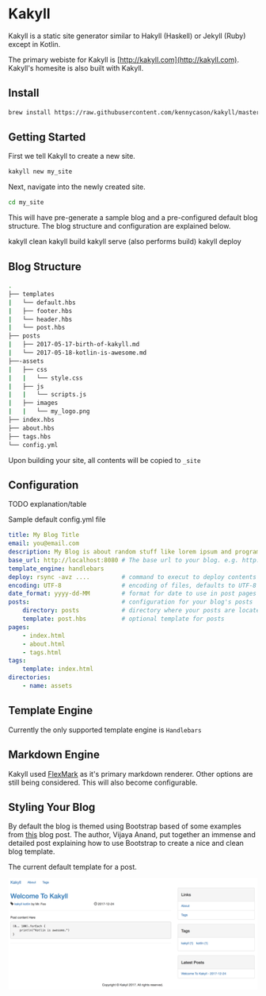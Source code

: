 # Kakyll

Kakyll is a static site generator similar to Hakyll (Haskell) or Jekyll (Ruby) except in Kotlin.

The primary webiste for Kakyll is [http://kakyll.com](http://kakyll.com). Kakyll's homesite is also built with Kakyll.

## Install

```bash
brew install https://raw.githubusercontent.com/kennycason/kakyll/master/script/brew/kakyll.rb
```

## Getting Started

First we tell Kakyll to create a new site.
```bash
kakyll new my_site
```

Next, navigate into the newly created site.
```bash
cd my_site
```
This will have pre-generate a sample blog and a pre-configured default blog structure. The blog structure and configuration are explained below.


kakyll clean
kakyll build
kakyll serve (also performs build)
kakyll deploy


## Blog Structure

```bash
.
├── templates
|   └── default.hbs
|   ├── footer.hbs
|   └── header.hbs
|   └── post.hbs
├── posts
|   ├── 2017-05-17-birth-of-kakyll.md
|   └── 2017-05-18-kotlin-is-awesome.md
├──-assets
|   ├── css
|   |   └── style.css
|   ├── js
|   |   └── scripts.js
|   ├── images
|   |   └── my_logo.png
├── index.hbs
├── about.hbs
├── tags.hbs
└── config.yml
```

Upon building your site, all contents will be copied to `_site`

## Configuration

TODO explanation/table


Sample default config.yml file
```yaml
title: My Blog Title
email: you@email.com
description: My Blog is about random stuff like lorem ipsum and programming. I hope you enjoy.
base_url: http://localhost:8080 # The base url to your blog. e.g. http://hakyll.com
template_engine: handlebars
deploy: rsync -avz ....         # command to execut to deploy contents in _site/*
encoding: UTF-8                 # encoding of files, defaults to UTF-8
date_format: yyyy-dd-MM         # format for date to use in post pages
posts:                          # configuration for your blog's posts
    directory: posts            # directory where your posts are located
    template: post.hbs          # optional template for posts
pages:
    - index.html
    - about.html
    - tags.html
tags:
    template: index.html
directories:
    - name: assets
```

## Template Engine

Currently the only supported template engine is `Handlebars`

## Markdown Engine

Kakyll used [FlexMark](https://github.com/vsch/flexmark-java) as it's primary markdown renderer.
Other options are still being considered.
This will also become configurable.


## Styling Your Blog

By default the blog is themed using Bootstrap based of some examples from [this](http://prideparrot.com/blog/archive/2014/4/blog_template_using_twitter_bootstrap3_part1#creating-a-blog-template) blog post.
The author, Vijaya Anand, put together an immense and detailed post explaining how to use Bootstrap to create a nice and clean blog template.

The current default template for a post.

<img src="https://github.com/kennycason/kakyll/blob/master/screenshots/post_sample.png?raw=true"/>
